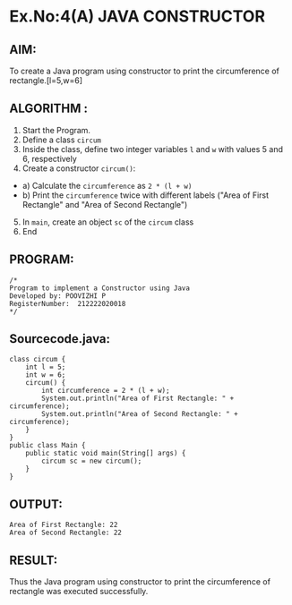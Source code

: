 # Ex.No:4(A)  JAVA CONSTRUCTOR
## AIM:
To create a Java program using constructor to print the circumference of rectangle.[l=5,w=6]

## ALGORITHM :
1. Start the Program.
2.	Define a class `circum`
3.	Inside the class, define two integer variables `l` and `w` with values 5 and 6, respectively
4.	Create a constructor `circum()`:
-	a) Calculate the `circumference` as `2 * (l + w)`
-	b) Print the `circumference` twice with different labels ("Area of First Rectangle" and "Area of Second Rectangle")
5.	In `main`, create an object `sc` of the `circum` class
6.	End

## PROGRAM:
 ```
/*
Program to implement a Constructor using Java
Developed by: POOVIZHI P 
RegisterNumber:  212222020018
*/
```

## Sourcecode.java:
~~~
class circum {
    int l = 5;
    int w = 6;
    circum() {
        int circumference = 2 * (l + w); 
        System.out.println("Area of First Rectangle: " + circumference);
        System.out.println("Area of Second Rectangle: " + circumference);
    }
}
public class Main {
    public static void main(String[] args) {
        circum sc = new circum(); 
    }
}
~~~
## OUTPUT:
~~~
Area of First Rectangle: 22
Area of Second Rectangle: 22
~~~
## RESULT:
Thus the Java program using constructor to print the circumference of rectangle was executed successfully.
